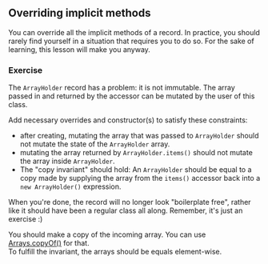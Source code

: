 ## Overriding implicit methods

You can override all the implicit methods of a record.
In practice, you should rarely find yourself in a situation that requires you to do so.
For the sake of learning, this lesson will make you anyway.

### Exercise

The `ArrayHolder` record has a problem: it is not immutable.
The array passed in and returned by the accessor can be mutated by the user of this class.

Add necessary overrides and constructor(s) to satisfy these constraints:

* after creating, mutating the array that was passed to `ArrayHolder` should not mutate the state
  of the `ArrayHolder` array.
* mutating the array returned by `ArrayHolder.items()` should not mutate the array inside `ArrayHolder`.
* The "copy invariant" should hold: An `ArrayHolder` should be equal to a copy made by supplying
  the array from the `items()` accessor back into a `new ArrayHolder()` expression.

When you're done, the record will no longer look "boilerplate free", rather like it should have
been a regular class all along.
Remember, it's just an exercise :)

<div class="hint">
  You should make a copy of the incoming array. You can use <a href="psi_element://java.util.Arrays#copyOf">Arrays.copyOf()</a> for that.
</div>

<div class="hint">
  To fulfill the invariant, the arrays should be equals element-wise.
</div>

